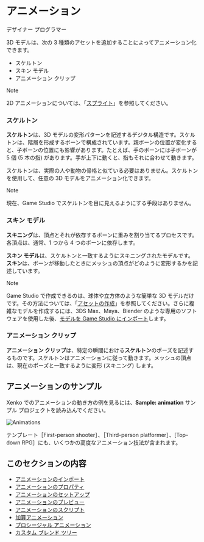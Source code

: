 # アニメーション

<span class="label label-doc-audience">デザイナー</span>
<span class="label label-doc-audience">プログラマー</span>

3D モデルは、次の 3 種類のアセットを追加することによってアニメーション化できます。

* スケルトン
* スキン モデル
* アニメーション クリップ

>[!NOTE]
>2D アニメーションについては、「[スプライト](../sprites/index.md)」を参照してください。

### スケルトン

**スケルトン**は、3D モデルの変形パターンを記述するデジタル構造です。スケルトンは、階層を形成するボーンで構成されています。親ボーンの位置が変化すると、子ボーンの位置にも影響があります。たとえば、手のボーンには子ボーンが 5 個 (5 本の指) があります。手が上下に動くと、指もそれに合わせて動きます。

スケルトンは、実際の人や動物の骨格と似ている必要はありません。スケルトンを使用して、任意の 3D モデルをアニメーション化できます。

>[!NOTE]
>現在、Game Studio でスケルトンを目に見えるようにする手段はありません。

### スキン モデル

**スキニング**は、頂点とそれが依存するボーンに重みを割り当てるプロセスです。各頂点は、通常、1 つから 4 つのボーンに依存します。

**スキン モデル**は、スケルトンと一致するようにスキニングされたモデルです。**スキン**は、ボーンが移動したときにメッシュの頂点がどのように変形するかを記述しています。

>[!NOTE]
>Game Studio で作成できるのは、球体や立方体のような簡単な 3D モデルだけです。その方法については、「[アセットの作成](../game-studio/create-assets.md)」を参照してください。さらに複雑なモデルを作成するには、3DS Max、Maya、Blender のような専用のソフトウェアを使用した後、[モデルを Game Studio にインポート](import-animations.md)します。

### アニメーション クリップ

**アニメーション クリップ**は、特定の瞬間における**スケルトン**のポーズを記述するものです。スケルトンはアニメーションに従って動きます。メッシュの頂点は、現在のポーズと一致するように変形 (スキニング) します。

## アニメーションのサンプル

Xenko でのアニメーションの動き方の例を見るには、**Sample: animation** サンプル プロジェクトを読み込んでください。

![Animations](media/animations-index1.png)

テンプレート［First-person shooter］、［Third-person platformer］、[Top-down RPG］にも、いくつかの高度なアニメーション技法が含まれます。

## このセクションの内容

* [アニメーションのインポート](import-animations.md)
* [アニメーションのプロパティ](animation-properties.md)
* [アニメーションのセットアップ](set-up-animations.md)
* [アニメーションのプレビュー](preview-animations.md)
* [アニメーションのスクリプト](animation-scripts.md)
* [加算アニメーション](additive-animation.md)
* [プロシージャル アニメーション](procedural-animation.md)
* [カスタム ブレンド ツリー](custom-blend-trees.md)
